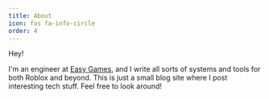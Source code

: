 ```yaml
---
title: About
icon: fas fa-info-circle
order: 4
---
```


Hey!

I'm an engineer at [Easy Games](https://easy.gg), and I write all sorts of systems and tools for both Roblox and beyond.
This is just a small blog site where I post interesting tech stuff. Feel free to look around!
